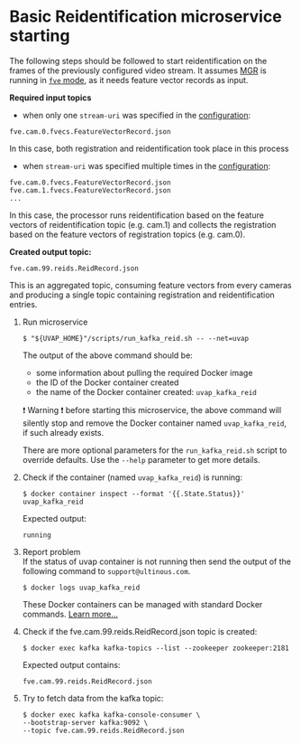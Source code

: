 # Basic Reidentification microservice starting

The following steps should be followed to start reidentification on the frames of the previously configured video stream.
It assumes [MGR](mgr_microservice.md) is running in [`fve` mode](../quick_start_guide.md#fveMode), as it needs feature vector records as input.

**Required input topics**
* when only one `stream-uri` was specified in the [configuration](../quick_start_guide.md#configUVAP):
```
fve.cam.0.fvecs.FeatureVectorRecord.json
```
In this case, both registration and reidentification took place in this process
* when `stream-uri` was specified multiple times in the [configuration](../quick_start_guide.md#multipleInput):
 ```
fve.cam.0.fvecs.FeatureVectorRecord.json
fve.cam.1.fvecs.FeatureVectorRecord.json
...
 ```
In this case, the processor runs reidentification based on the feature vectors of reidentification topic (e.g. cam.1) and collects the registration based on the feature vectors of registration topics  (e.g. cam.0).

**Created output topic:**
```
fve.cam.99.reids.ReidRecord.json
```
This is an aggregated topic, consuming feature vectors from every cameras and producing a single topic containing registration and reidentification entries.

1. Run microservice  
    ```
    $ "${UVAP_HOME}"/scripts/run_kafka_reid.sh -- --net=uvap
    ```
    The output of the above command should be:
    * some information about pulling the required Docker image
    * the ID of the Docker container created
    * the name of the Docker container created: `uvap_kafka_reid`

    :exclamation: Warning :exclamation: before starting this
    microservice, the above command will silently stop and remove the
    Docker container named `uvap_kafka_reid`, if such already exists.

    There are more optional parameters for the `run_kafka_reid.sh`
    script to override defaults. Use the `--help` parameter to get more
    details.
1. Check if the container (named `uvap_kafka_reid`) is running:
    ```
    $ docker container inspect --format '{{.State.Status}}' uvap_kafka_reid
    ```
    Expected output:
    ```
    running
    ```
1. Report problem  
    If the status of uvap container is not running then send the output of the following command to `support@ultinous.com`.
    ```
    $ docker logs uvap_kafka_reid
    ```
    These Docker containers can be managed with standard Docker commands. [Learn more...](https://docs.docker.com/engine/reference/commandline/docker/)

1. Check if the fve.cam.99.reids.ReidRecord.json topic is created:
    ```
    $ docker exec kafka kafka-topics --list --zookeeper zookeeper:2181
    ```
    Expected output contains:
    ```
    fve.cam.99.reids.ReidRecord.json
    ```
1. Try to fetch data from the kafka topic:
    ```
    $ docker exec kafka kafka-console-consumer \
    --bootstrap-server kafka:9092 \
    --topic fve.cam.99.reids.ReidRecord.json
    ```
